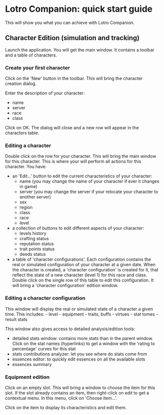 # Lotro Companion: quick start guide

This will show you what you can achieve with Lotro Companion.

## Character Edition (simulation and tracking)
Launch the application.
You will get the main window. It contains a toolbar and a table of characters.

### Create your first character
Click on the 'New' button in the toolbar. This will bring the character creation dialog.

Enter the description of your character:
- name
- server
- race
- class

Click on OK. The dialog will close and a new row will appear in the characters table.

### Editing a character
Double click on the row for your character. This will bring the main window for this character. This is where your will perform all actions for this character.
You have:
- an 'Edit...' button to edit the current characteristics of your character:
    - name (you may change the name of your character if ever it changes in game)
    - server (you may change the server if your relocate your character to another server)
    - sex
    - region
    - class
    - race
    - level
- a collection of buttons to edit different aspects of your character:
    - levels history
    - crafting status
    - reputation status
    - trait points status
    - deeds status
- a table of 'character configurations'. Each configuration contains the real or simulated configuration of your character at a given date.
When the character is created, a 'character configuration' is created for it, that reflect the state of a new character (level 1) for this race and class.
Double click on the single row of this table to edit this configuration. It will bring a 'character configuration' edition window.

### Editing a character configuration
This window will display the real or simulated state of a character a given time.
This includes:
    - level
    - equipment
    - traits, buffs
    - virtues
    - stat tomes
    - result stats

This window also gives access to detailed analysis/edition tools:
- detailed stats window: contains more stats than in the parent window. Click on the stat names (hyperlinks) to get a window with the 'rating to percentage' curves for this stat
- stats contributions analyzer: let you see where do stats come from
- essences editor: to quickly edit essences on all the available slots
- essences summary

### Equipment edition
Click on an empty slot. This will bring a window to choose the item for this slot. If the slot already contains an item, then right-click on edit to get a contextual menu. In this menu, click on 'Choose item...'.

Click on the item to display its characteristics and edit them.

